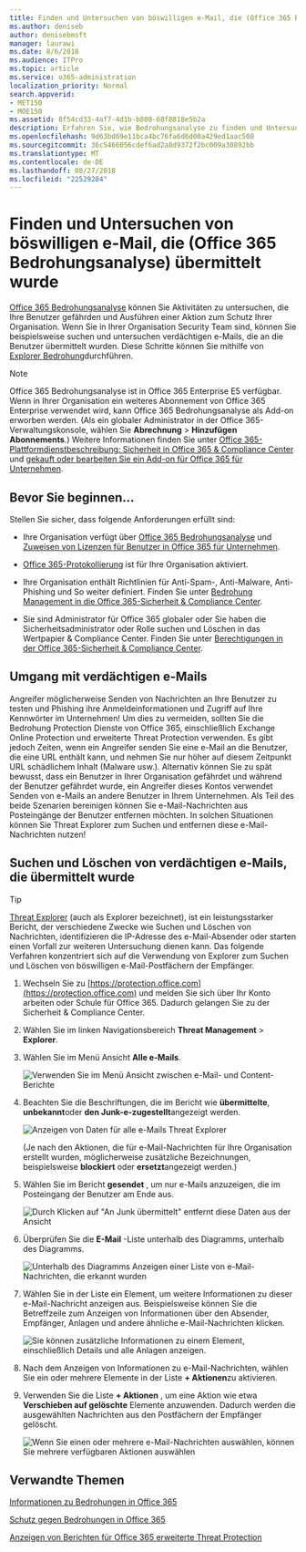 ```yaml
---
title: Finden und Untersuchen von böswilligen e-Mail, die (Office 365 Bedrohungsanalyse) übermittelt wurde
ms.author: deniseb
author: denisebmsft
manager: laurawi
ms.date: 8/6/2018
ms.audience: ITPro
ms.topic: article
ms.service: o365-administration
localization_priority: Normal
search.appverid:
- MET150
- MOE150
ms.assetid: 8f54cd33-4af7-4d1b-b800-68f8818e5b2a
description: Erfahren Sie, wie Bedrohungsanalyse zu finden und Untersuchen von böswilligen e-Mail verwenden.
ms.openlocfilehash: 9d63bd69e11bca4bc76fa6d6d00a429ed1aac508
ms.sourcegitcommit: 36c5466056cdef6ad2a8d9372f2bc009a30892bb
ms.translationtype: MT
ms.contentlocale: de-DE
ms.lasthandoff: 08/27/2018
ms.locfileid: "22529284"
---
```

# <a name="find-and-investigate-malicious-email-that-was-delivered-office-365-threat-intelligence"></a>Finden und Untersuchen von böswilligen e-Mail, die (Office 365 Bedrohungsanalyse) übermittelt wurde

[Office 365 Bedrohungsanalyse](office-365-ti.md) können Sie Aktivitäten zu untersuchen, die Ihre Benutzer gefährden und Ausführen einer Aktion zum Schutz Ihrer Organisation. Wenn Sie in Ihrer Organisation Security Team sind, können Sie beispielsweise suchen und untersuchen verdächtigen e-Mails, die an die Benutzer übermittelt wurden. Diese Schritte können Sie mithilfe von [Explorer Bedrohung](get-started-with-ti.md#threat-explorer)durchführen.
  
> [!NOTE]
> Office 365 Bedrohungsanalyse ist in Office 365 Enterprise E5 verfügbar. Wenn in Ihrer Organisation ein weiteres Abonnement von Office 365 Enterprise verwendet wird, kann Office 365 Bedrohungsanalyse als Add-on erworben werden. (Als ein globaler Administrator in der Office 365-Verwaltungskonsole, wählen Sie **Abrechnung** \> **Hinzufügen Abonnements**.) Weitere Informationen finden Sie unter [Office 365-Plattformdienstbeschreibung: Sicherheit in Office 365 &amp; Compliance Center](https://technet.microsoft.com/en-us/library/dn933793.aspx) und [gekauft oder bearbeiten Sie ein Add-on für Office 365 für Unternehmen](https://support.office.com/article/4e7b57d6-b93b-457d-aecd-0ea58bff07a6). 
  
## <a name="before-you-begin"></a>Bevor Sie beginnen...

Stellen Sie sicher, dass folgende Anforderungen erfüllt sind:
  
- Ihre Organisation verfügt über [Office 365 Bedrohungsanalyse](office-365-ti.md) und [Zuweisen von Lizenzen für Benutzer in Office 365 für Unternehmen](https://support.office.com/article/997596b5-4173-4627-b915-36abac6786dc).
    
- [Office 365-Protokollierung](turn-audit-log-search-on-or-off.md) ist für Ihre Organisation aktiviert. 
    
- Ihre Organisation enthält Richtlinien für Anti-Spam-, Anti-Malware, Anti-Phishing und So weiter definiert. Finden Sie unter [Bedrohung Management in die Office 365-Sicherheit &amp; Compliance Center](threat-management.md).
    
- Sie sind Administrator für Office 365 globaler oder Sie haben die Sicherheitsadministrator oder Rolle suchen und Löschen in das Wertpapier &amp; Compliance Center. Finden Sie unter [Berechtigungen in der Office 365-Sicherheit &amp; Compliance Center](permissions-in-the-security-and-compliance-center.md).
    
## <a name="dealing-with-suspicious-emails"></a>Umgang mit verdächtigen e-Mails

Angreifer möglicherweise Senden von Nachrichten an Ihre Benutzer zu testen und Phishing ihre Anmeldeinformationen und Zugriff auf Ihre Kennwörter im Unternehmen! Um dies zu vermeiden, sollten Sie die Bedrohung Protection Dienste von Office 365, einschließlich Exchange Online Protection und erweiterte Threat Protection verwenden. Es gibt jedoch Zeiten, wenn ein Angreifer senden Sie eine e-Mail an die Benutzer, die eine URL enthält kann, und nehmen Sie nur höher auf diesem Zeitpunkt URL schädlichem Inhalt (Malware usw.). Alternativ können Sie zu spät bewusst, dass ein Benutzer in Ihrer Organisation gefährdet und während der Benutzer gefährdet wurde, ein Angreifer dieses Kontos verwendet Senden von e-Mails an andere Benutzer in Ihrem Unternehmen. Als Teil des beide Szenarien bereinigen können Sie e-Mail-Nachrichten aus Posteingänge der Benutzer entfernen möchten. In solchen Situationen können Sie Threat Explorer zum Suchen und entfernen diese e-Mail-Nachrichten nutzen!
  
## <a name="find-and-delete-suspicious-email-that-was-delivered"></a>Suchen und Löschen von verdächtigen e-Mails, die übermittelt wurde

> [!TIP]
> [Threat Explorer](get-started-with-ti.md#threat-explorer) (auch als Explorer bezeichnet), ist ein leistungsstarker Bericht, der verschiedene Zwecke wie Suchen und Löschen von Nachrichten, identifizieren die IP-Adresse des e-Mail-Absender oder starten einen Vorfall zur weiteren Untersuchung dienen kann. Das folgende Verfahren konzentriert sich auf die Verwendung von Explorer zum Suchen und Löschen von böswilligen e-Mail-Postfächern der Empfänger. 
  
1. Wechseln Sie zu [https://protection.office.com](https://protection.office.com) und melden Sie sich über Ihr Konto arbeiten oder Schule für Office 365. Dadurch gelangen Sie zu der Sicherheit &amp; Compliance Center. 
    
2. Wählen Sie im linken Navigationsbereich **Threat Management** \> **Explorer**.
    
3. Wählen Sie im Menü Ansicht **Alle e-Mails**.
    
    ![Verwenden Sie im Menü Ansicht zwischen e-Mail- und Content-Berichte](media/d39013ff-93b6-42f6-bee5-628895c251c2.png)
  
4. Beachten Sie die Beschriftungen, die im Bericht wie **übermittelte**, **unbekannt**oder **den Junk-e-zugestellt**angezeigt werden.
    
    ![Anzeigen von Daten für alle e-Mails Threat Explorer](media/208826ed-a85e-446f-b276-b5fdc312fbcb.png)
  
    (Je nach den Aktionen, die für e-Mail-Nachrichten für Ihre Organisation erstellt wurden, möglicherweise zusätzliche Bezeichnungen, beispielsweise **blockiert** oder **ersetzt**angezeigt werden.)
    
5. Wählen Sie im Bericht **gesendet** , um nur e-Mails anzuzeigen, die im Posteingang der Benutzer am Ende aus. 
    
    ![Durch Klicken auf "An Junk übermittelt" entfernt diese Daten aus der Ansicht](media/e6fb2e47-461e-4f6f-8c65-c331bd858758.png)
  
6. Überprüfen Sie die **E-Mail** -Liste unterhalb des Diagramms, unterhalb des Diagramms. 
    
    ![Unterhalb des Diagramms Anzeigen einer Liste von e-Mail-Nachrichten, die erkannt wurden](media/dfb60590-1236-499d-97da-86c68621e2bc.png)
  
7. Wählen Sie in der Liste ein Element, um weitere Informationen zu dieser e-Mail-Nachricht anzeigen aus. Beispielsweise können Sie die Betreffzeile zum Anzeigen von Informationen über den Absender, Empfänger, Anlagen und andere ähnliche e-Mail-Nachrichten klicken.
    
    ![Sie können zusätzliche Informationen zu einem Element, einschließlich Details und alle Anlagen anzeigen.](media/5a5707c3-d62a-4610-ae7b-900fff8708b2.png)
  
8. Nach dem Anzeigen von Informationen zu e-Mail-Nachrichten, wählen Sie ein oder mehrere Elemente in der Liste **+ Aktionen**zu aktivieren.
    
9. Verwenden Sie die Liste **+ Aktionen** , um eine Aktion wie etwa **Verschieben auf gelöschte** Elemente anzuwenden. Dadurch werden die ausgewählten Nachrichten aus den Postfächern der Empfänger gelöscht. 
    
    ![Wenn Sie einen oder mehrere e-Mail-Nachrichten auswählen, können Sie mehrere verfügbaren Aktionen auswählen](media/ef12e10c-60a7-4f66-8f76-68d77ae26de1.png)
  
## <a name="related-topics"></a>Verwandte Themen

[Informationen zu Bedrohungen in Office 365](office-365-ti.md)
  
[Schutz gegen Bedrohungen in Office 365](protect-against-threats.md)
  
[Anzeigen von Berichten für Office 365 erweiterte Threat Protection](view-reports-for-atp.md)
  

